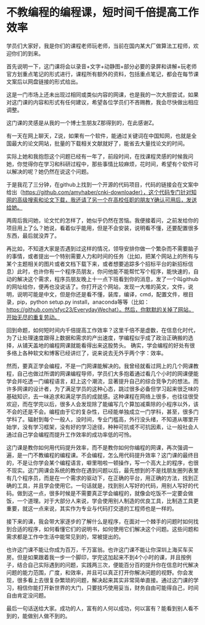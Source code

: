 # 不教编程的编程课，短时间千倍提高工作效率

学员们大家好，我是你们的课程老师玩老师，当前在国内某大厂做算法工程师，欢迎你们的到来。

首先说明一下，这门课将会以录音+文字+动静图+部分必要的录屏和讲解+玩老师官方划重点笔记的形式进行，课程所有额外的资料，包括重点笔记，都会在每节课文案后以网盘链接的形式给出。

这是一门市场上还未出现过相同或类似内容的网课，也是我的一次大胆尝试，如果对这门课的内容和形式有任何建议，希望各位学员们不吝赐教，我会尽快做出相应调整。

这门课的灵感是从我的一个博士生朋友Z那得到的，在此感谢Z。

有一天在网上聊天，Z说，如果有一个软件，能通过关键词在中国知网，也就是全国最大的论文网站，批量的下载相关文献就好了，能省去大量找论文的时间。

实际上她和我抱怨这个问题已经有一年了，前段时间，在找课程灵感的时候我问她，你觉得你在学习和科研过程中，那些事情比较麻烦，花时间，希望有个软件可以解决的呢？她仍然在说这个问题。

于是我花了三分钟，在github上找到一个开源的代码项目，代码的链接会在文案中给出（https://github.com/amyhaber/cnki-downloader），这个代码专门针对知网的高级搜索和论文下载，我还请了另一个在高校任职的朋友Y确认可用后，发送给她。

两周后我问她，论文忙的怎样了，她似乎仍然在苦恼。我便接着问，之前发给你的项目用上了么？她说，看着似乎能用，但是不会安装，说明看不懂，还要配置很多东西，最后就没弄了。

再比如，不知道大家是否遇到过这样的情况，领导安排你做一个繁杂而不需要脑子的事情，或者提出一个特别需要人力和时间的任务（比如，把某个网站上的所有与某个主题相关的图片或者文档下载下来，或者想要追踪多个招标平台的新招标信息）此时，也许你有一个程序员朋友，你问他能不能帮忙写个程序，能快速的，自动的解决这个需求，程序员朋友晚上十一点下班看到你的消息，发了一个叫github的网址给你，便再也没说话了。你打开这个网站，发现一大堆的英文，文件，说明，说明可能是中文，但是你还是看不懂，装库，编译，cmd，配置文件，根目录，pip，python setup.py install，anaconda等等（比如：https://github.com/sfyc23/EverydayWechat）。然后，你默默的关掉了网站，开始无尽的重复劳动。

回到命题，如何短时间内千倍提高工作效率？这里千倍不是虚数，在信息化时代，为了让处理速度跟得上数据和需求的产出速度，学编程似乎成了政治正确搬的选择，从铺天盖地的编程网课就能看得出来这股势头。 确实，学会编程的好处有很多络上各种软文和博客已经讲烂了，说来说去无外乎两个字：效率。

然而，要真正学会编程，不是一门网课能解决的。我曾经就看过网上的几个网课教程，自己也做过所谓的网课编程导师，学员们大多抱着通过看几个小时的网课便能学会并吃透一门编程语言，赶上这个潮流，显著提升自己的综合竞争力的想法。而许多网课的设计者，为了满足学员的这种心态，跳过很多必备但学习起来很乏味的基础知识，去一味追求和满足学员的成就感。这种课程在网络上很多，也往往很受欢迎，而在学完以后，很多人会发现除了能编写几个算加减乘除的小程序以外，该不会的还是不会。编程由于它的复杂性，已经能单独成立一门学科，甚至，很多门学科了。辐射到每个一般人，没时间，专业门槛高，外行没头绪，不知道从哪里开始学，没有学习框架，没有好的学习途径，种种可抗或不可抗因素，让一般社会人通过自己学会编程而提升工作效率的成功率低的可怜。

这门课是教你如何用代码提升效率，而不是教你如何你编程的网课，再次强调一遍，是一门不教编程的编程课。不会编程，怎么用代码提升效率？这门课的最终目的，不是让你学会某个编程语言，噼里啪啦一顿操作，写一个高大上的程序，也很不现实。这门网课会系统的教你在遇到问题以后，最先想到的不是找朋友圈列表里有几个程序员，而是在一个需求的驱动下，在正确的平台，用正确的方法，找到正确的工具，并且学会使用它。一句话就是，找到别人写好的代码，用别人写好的代码。做到这一点，很多时候是不需要真正学会编程的，就像会吃饭不一定要会做饭，一个道理。对于大部分人来说，学会使用别人制造的优良工具，比制造工具更重要，就这一点来说，其实作为专业与代码打交道的工程师也是一样的。

接下来的课，我会带大家逐步的了解什么是程序，在面对一个棘手的问题时如何找到合适的程序，如何看懂它们的说明书，如何使用它们解决这个问题。这些问题和需求都是工作中生活中能常见到的，常被提出的。

也许这门课不能让你成为百万，千万富翁。也许这门课不能让你深圳上海买车买房。但是如果跟着我一步一个脚印，学完这加起来不到4个小时的课，并且按例子，结合自己实际遇到的问题，实践两三次，便能百分百的提升你在信息时代解决问题的能力范围，广度，和效率，并且可以真正打开你解决问题的视野。你会发现，很多看上去很复杂繁琐的问题，解决起来其实非常简单直接。通过这门课的学习，相信你能打开新世界的大门，只要技巧使用妥当，财务自由可能得自己，时间自由肯定没问题。

最后一句话送给大家。成功的人，富有的人何以成功，何以富有？能看到别人看不到的，能做别人做不到的。
